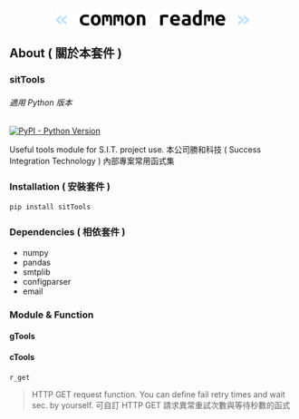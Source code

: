 <h4 align="center">
  <img alt="common readme" src="common-readme.png">
</h4>

## About ( 關於本套件 )

### sitTools
###### 適用 Python 版本
[![PyPI - Python Version](https://img.shields.io/pypi/pyversions/sitTools)](https://pypi.python.org/pypi/sitTools/)

Useful tools module for S.I.T. project use.
本公司勝和科技 ( Success Integration Technology ) 內部專案常用函式集

### Installation ( 安裝套件 )
```bash
pip install sitTools
```

### Dependencies ( 相依套件 )
- numpy
- pandas
- smtplib
- configparser
- email

### Module & Function

#### gTools

#### cTools

`r_get`
>HTTP GET request function.
>You can define fail retry times and wait sec. by yourself.
>可自訂 HTTP GET 請求異常重試次數與等待秒數的函式

